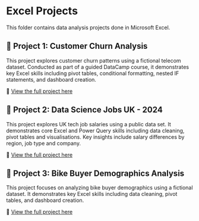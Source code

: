 # Excel Projects
This folder contains data analysis projects done in Microsoft Excel.

## 📁 Project 1: Customer Churn Analysis

This project explores customer churn patterns using a fictional telecom dataset. Conducted as part of a guided DataCamp course, it demonstrates key Excel skills including pivot tables, conditional formatting, nested IF statements, and dashboard creation.

🔗 [View the full project here](./1.Analysing%20Customer%20Churn%20(DataCamp)/README.md)

## 📁 Project 2: Data Science Jobs UK - 2024

This project explores UK tech job salaries using a public data set. It demonstrates core Excel and Power Query skills including data cleaning, pivot tables and visualisations. Key insights include salary differences by region, job type and company.

🔗 [View the full project here](./2.Data%20Cleaning%20and%20EDA%20(Power%20Query)%20-%20Data%20Science%20Job%20Roles%20(UK)/README.md)


## 📁 Project 3: Bike Buyer Demographics Analysis

This project focuses on analyzing bike buyer demographics using a fictional dataset. It demonstrates key Excel skills including data cleaning, pivot tables, and dashboard creation.

🔗 [View the full project here](./3.Data%20Cleaning%20and%20Analysis%20(with%20dasboard)%20-%20Bike%20Buyer%20Demographics%20(Guided)/README.md)
